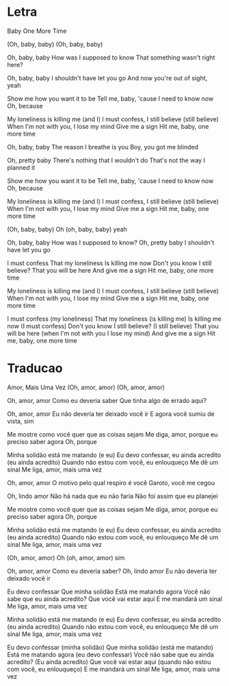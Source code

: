 
# Letra

Baby One More Time

(Oh, baby, baby)
(Oh, baby, baby)

Oh, baby, baby
How was I supposed to know
That something wasn't right here?

Oh, baby, baby
I shouldn't have let you go
And now you're out of sight, yeah

Show me how you want it to be
Tell me, baby, 'cause I need to know now
Oh, because

My loneliness is killing me (and I)
I must confess, I still believe (still believe)
When I'm not with you, I lose my mind
Give me a sign
Hit me, baby, one more time

Oh, baby, baby
The reason I breathe is you
Boy, you got me blinded

Oh, pretty baby
There's nothing that I wouldn't do
That's not the way I planned it

Show me how you want it to be
Tell me, baby, 'cause I need to know now
Oh, because

My loneliness is killing me (and I)
I must confess, I still believe (still believe)
When I'm not with you, I lose my mind
Give me a sign
Hit me, baby, one more time

(Oh, baby, baby)
Oh (oh, baby, baby) yeah

Oh, baby, baby
How was I supposed to know?
Oh, pretty baby
I shouldn't have let you go

I must confess
That my loneliness
Is killing me now
Don't you know I still believe?
That you will be here
And give me a sign
Hit me, baby, one more time

My loneliness is killing me (and I)
I must confess, I still believe (still believe)
When I'm not with you, I lose my mind
Give me a sign
Hit me, baby, one more time

I must confess (my loneliness)
That my loneliness (is killing me)
Is killing me now (I must confess)
Don't you know I still believe? (I still believe)
That you will be here (when I'm not with you I lose my mind)
And give me a sign
Hit me, baby, one more time


# Traducao

Amor, Mais Uma Vez
(Oh, amor, amor)
(Oh, amor, amor)

Oh, amor, amor
Como eu deveria saber
Que tinha algo de errado aqui?

Oh, amor, amor
Eu não deveria ter deixado você ir
E agora você sumiu de vista, sim

Me mostre como você quer que as coisas sejam
Me diga, amor, porque eu preciso saber agora
Oh, porque

Minha solidão está me matando (e eu)
Eu devo confessar, eu ainda acredito (eu ainda acredito)
Quando não estou com você, eu enlouqueço
Me dê um sinal
Me liga, amor, mais uma vez

Oh, amor, amor
O motivo pelo qual respiro é você
Garoto, você me cegou

Oh, lindo amor
Não há nada que eu não faria
Não foi assim que eu planejei

Me mostre como você quer que as coisas sejam
Me diga, amor, porque eu preciso saber agora
Oh, porque

Minha solidão está me matando (e eu)
Eu devo confessar, eu ainda acredito (eu ainda acredito)
Quando não estou com você, eu enlouqueço
Me dê um sinal
Me liga, amor, mais uma vez

(Oh, amor, amor)
Oh (oh, amor, amor) sim

Oh, amor, amor
Como eu deveria saber?
Oh, lindo amor
Eu não deveria ter deixado você ir

Eu devo confessar
Que minha solidão
Está me matando agora
Você não sabe que eu ainda acredito?
Que você vai estar aqui
E me mandará um sinal
Me liga, amor, mais uma vez

Minha solidão está me matando (e eu)
Eu devo confessar, eu ainda acredito (eu ainda acredito)
Quando não estou com você, eu enlouqueço
Me dê um sinal
Me liga, amor, mais uma vez

Eu devo confessar (minha solidão)
Que minha solidão (está me matando)
Está me matando agora (eu devo confessar)
Você não sabe que eu ainda acredito? (Eu ainda acredito)
Que você vai estar aqui (quando não estou com você, eu enlouqueço)
E me mandará um sinal
Me liga, amor, mais uma vez


